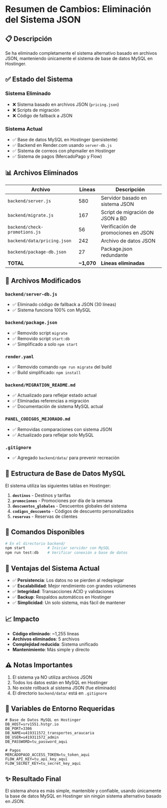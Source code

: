 # Resumen de Cambios: Eliminación del Sistema JSON

## 📋 Descripción

Se ha eliminado completamente el sistema alternativo basado en archivos JSON, manteniendo únicamente el sistema de base de datos MySQL en Hostinger.

## ✅ Estado del Sistema

### Sistema Eliminado
- ❌ Sistema basado en archivos JSON (`pricing.json`)
- ❌ Scripts de migración
- ❌ Código de fallback a JSON

### Sistema Actual
- ✅ Base de datos MySQL en Hostinger (persistente)
- ✅ Backend en Render.com usando `server-db.js`
- ✅ Sistema de correos con phpmailer en Hostinger
- ✅ Sistema de pagos (MercadoPago y Flow)

## 📊 Archivos Eliminados

| Archivo | Líneas | Descripción |
|---------|---------|-------------|
| `backend/server.js` | 580 | Servidor basado en sistema JSON |
| `backend/migrate.js` | 167 | Script de migración de JSON a BD |
| `backend/check-promotions.js` | 56 | Verificación de promociones en JSON |
| `backend/data/pricing.json` | 242 | Archivo de datos JSON |
| `backend/package-db.json` | 27 | Package.json redundante |
| **TOTAL** | **~1,070** | **Líneas eliminadas** |

## 📝 Archivos Modificados

### `backend/server-db.js`
- ✅ Eliminado código de fallback a JSON (30 líneas)
- ✅ Sistema funciona 100% con MySQL

### `backend/package.json`
- ✅ Removido script `migrate`
- ✅ Removido script `start:db`
- ✅ Simplificado a solo `npm start`

### `render.yaml`
- ✅ Removido comando `npm run migrate` del build
- ✅ Build simplificado: `npm install`

### `backend/MIGRATION_README.md`
- ✅ Actualizado para reflejar estado actual
- ✅ Eliminadas referencias a migración
- ✅ Documentación de sistema MySQL actual

### `PANEL_CODIGOS_MEJORADO.md`
- ✅ Removidas comparaciones con sistema JSON
- ✅ Actualizado para reflejar solo MySQL

### `.gitignore`
- ✅ Agregado `backend/data/` para prevenir recreación

## 🔧 Estructura de Base de Datos MySQL

El sistema utiliza las siguientes tablas en Hostinger:

1. **`destinos`** - Destinos y tarifas
2. **`promociones`** - Promociones por día de la semana
3. **`descuentos_globales`** - Descuentos globales del sistema
4. **`codigos_descuento`** - Códigos de descuento personalizados
5. **`reservas`** - Reservas de clientes

## 🚀 Comandos Disponibles

```bash
# En el directorio backend/
npm start          # Iniciar servidor con MySQL
npm run test:db    # Verificar conexión a base de datos
```

## 🎯 Ventajas del Sistema Actual

- ✅ **Persistencia**: Los datos no se pierden al redeplegar
- ✅ **Escalabilidad**: Mejor rendimiento con grandes volúmenes
- ✅ **Integridad**: Transacciones ACID y validaciones
- ✅ **Backup**: Respaldos automáticos en Hostinger
- ✅ **Simplicidad**: Un solo sistema, más fácil de mantener

## 📈 Impacto

- **Código eliminado**: ~1,255 líneas
- **Archivos eliminados**: 5 archivos
- **Complejidad reducida**: Sistema unificado
- **Mantenimiento**: Más simple y directo

## ⚠️ Notas Importantes

1. El sistema ya NO utiliza archivos JSON
2. Todos los datos están en MySQL en Hostinger
3. No existe rollback al sistema JSON (fue eliminado)
4. El directorio `backend/data/` está en `.gitignore`

## 🔐 Variables de Entorno Requeridas

```env
# Base de Datos MySQL en Hostinger
DB_HOST=srv1551.hstgr.io
DB_PORT=3306
DB_NAME=u419311572_transportes_araucaria
DB_USER=u419311572_admin
DB_PASSWORD=tu_password_aqui

# Pagos
MERCADOPAGO_ACCESS_TOKEN=tu_token_aqui
FLOW_API_KEY=tu_api_key_aqui
FLOW_SECRET_KEY=tu_secret_key_aqui
```

## ✨ Resultado Final

El sistema ahora es más simple, mantenible y confiable, usando únicamente la base de datos MySQL en Hostinger sin ningún sistema alternativo basado en JSON.
